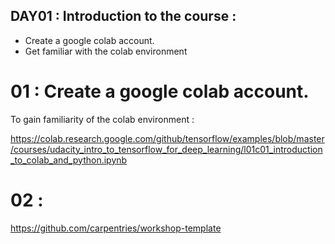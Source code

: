 ## DAY01 : Introduction to the course : 

- Create a google colab account. 
- Get familiar with the colab environment

# 01 : Create a google colab account. 

To gain familiarity of the colab environment :

https://colab.research.google.com/github/tensorflow/examples/blob/master/courses/udacity_intro_to_tensorflow_for_deep_learning/l01c01_introduction_to_colab_and_python.ipynb

# 02 :

https://github.com/carpentries/workshop-template

